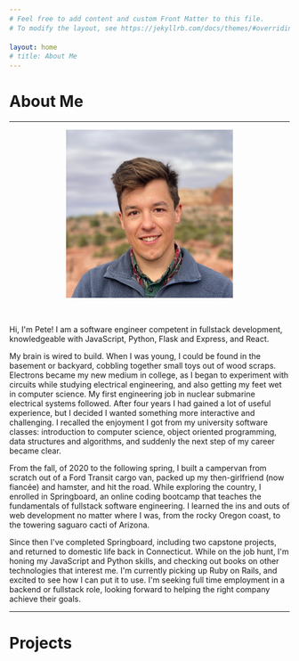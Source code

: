 ```yaml
---
# Feel free to add content and custom Front Matter to this file.
# To modify the layout, see https://jekyllrb.com/docs/themes/#overriding-theme-defaults

layout: home
# title: About Me
---
```


# **About Me**

---

<p align="center">
  <img src="/assets/profile.jpg" alt="me" width="300" />
</p>  
<br> 

Hi, I'm Pete! I am a software engineer competent in fullstack development, knowledgeable with JavaScript, Python, Flask and Express, and React. 

My brain is wired to build. When I was young, I could be found in the basement or backyard, cobbling together small toys out of wood scraps. Electrons became my new medium in college, as I began to experiment with circuits while studying electrical engineering, and also getting my feet wet in computer science. My first engineering job in nuclear submarine electrical systems followed. After four years I had gained a lot of useful experience, but I decided I wanted something more interactive and challenging. I recalled the enjoyment I got from my university software classes: introduction to computer science, object oriented programming, data structures and algorithms, and suddenly the next step of my career became clear. 

From the fall, of 2020 to the following spring, I built a campervan from scratch out of a Ford Transit cargo van, packed up my then-girlfriend (now fiancée) and hamster, and hit the road. While exploring the country, I enrolled in Springboard, an online coding bootcamp that teaches the fundamentals of fullstack software engineering. I learned the ins and outs of web development no matter where I was, from the rocky Oregon coast, to the towering saguaro cacti of Arizona. 

Since then I've completed Springboard, including two capstone projects, and returned to domestic life back in Connecticut. While on the job hunt, I'm honing my JavaScript and Python skills, and checking out books on other technologies that interest me. I'm currently picking up Ruby on Rails, and excited to see how I can put it to use. I'm seeking full time employment in a backend or fullstack role, looking forward to helping the right company achieve their goals.

---

# **Projects**

